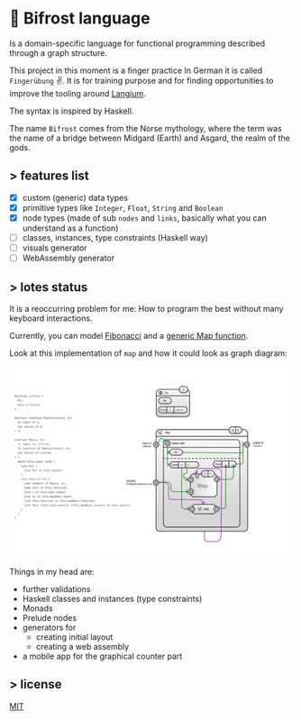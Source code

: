 # 🌈 Bifrost language

Is a domain-specific language for functional programming described through a graph structure.

This project in this moment is a finger practice In German it is called `Fingerübung` ✌. It is for training purpose and for finding opportunities to improve the tooling around [Langium](https://langium.org/).

The syntax is inspired by Haskell.

The name `Bifrost` comes from the Norse mythology, where the term was the name of a bridge between Midgard (Earth) and Asgard, the realm of the gods.

## > features list

* [x] custom (generic) data types
* [x] primitive types like  `Integer`, `Float`, `String` and `Boolean`
* [x] node types (made of sub `nodes` and `links`, basically what you can understand as a function)
* [ ] classes, instances, type constraints (Haskell way)
* [ ] visuals generator 
* [ ] WebAssembly generator 

## > lotes status

It is a reoccurring problem for me: How to program the best without many keyboard interactions.

Currently, you can model [Fibonacci](examples/fibonacci.beef) and a [generic Map function](examples/map.beef).

Look at this implementation of `map` and how it could look as graph diagram:

![Map function](docs/map.jpeg)

Things in my head are:

* further validations
* Haskell classes and instances (type constraints)
* Monads
* Prelude nodes
* generators for
  * creating initial layout
  * creating a web assembly
* a mobile app for the graphical counter part

## > license

[MIT](LICENSE.md)